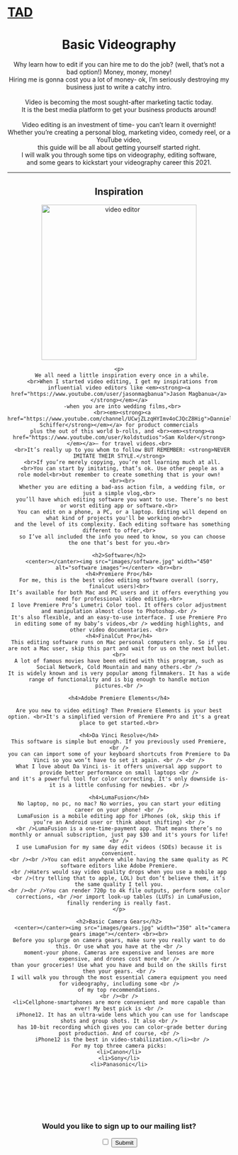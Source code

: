 <!DOCTYPE html>
<html lang="en" dir="ltr">
<head>
  <meta charset="utf-8">
  <title>Videography Blog</title>
  <h1><strong><a href="index.html">TAD</a></strong></h1>
</head>
<center>
  <body>
  <h1>Basic Videography</h1>
  <p>
    Why learn how to edit if you can hire me to do the job? (well, that’s not a bad option!) Money, money, money!
    <br> Hiring me is gonna cost you a lot of money- ok, I’m seriously destroying my business just to write a catchy intro.
    <br /> <br />Video is becoming the most sought-after marketing tactic today.<br>
    It is the best media platform to get your business products around!<br><br>
    Video editing is an investment of time- you can’t learn it overnight!
    <br>Whether you’re creating a personal blog, marketing video, comedy reel, or a YouTube video,
    <br>this guide will be all about getting yourself started right.
    <br>I will walk you through some tips on videography, editing software,
    <br>and some gears to kickstart your videography career this 2021.
  </p>
  <hr>
  <h2>Inspiration</h2>
  <td> <img src="images/chie.jpg" width="350" alt=" video editor" <br>

    <p>
      We all need a little inspiration every once in a while.
      <br>When I started video editing, I get my inspirations from influential video editors like <em><strong><a href="https://www.youtube.com/user/jasonmagbanua">Jason Magbanua</a></strong></em></a>
      -when you are into wedding films,<br>
      <br><em><strong><a href="https://www.youtube.com/channel/UCwjZLzqHYImv4oCJQcZ8Hig">Danniel Schiffer</strong></em></a> for product commercials
      plus the out of this world b-rolls, and <br><em><strong><a href="https://www.youtube.com/user/koldstudios">Sam Kolder</strong></em></a>– for travel videos.<br>
      <br>It’s really up to you whom to follow BUT REMEMBER: <strong>NEVER IMITATE THEIR STYLE.</strong>
      <br>If you’re merely copying, you’re not learning much at all.
      <br>You can start by imitating, that’s ok. Use other people as a role model<br>but remember to create something that is your own!
      <br><br>
      Whether you are editing a bad-ass action film, a wedding film, or just a simple vlog,<br>
      you’ll have which editing software you want to use. There’s no best or worst editing app or software.<br>
      You can edit on a phone, a PC, or a laptop. Editing will depend on what kind of projects you'll be working on<br>
      and the level of its complexity. Each editing software has something different to offer,<br>
      so I’ve all included the info you need to know, so you can choose the one that’s best for you.<br>

    <h2>Software</h2>
    <center></canter><img src="images/software.jpg" width="450" alt="software images"></center> <br><br>
    <h4>Premiere Pro</h4>
    For me, this is the best video editing software overall (sorry, finalcut users)<br>
    It’s available for both Mac and PC users and it offers everything you need for professional video editing.<br>
    I love Premiere Pro’s Lumetri Color tool. It offers color adjustment and manipulation almost close to Photoshop.<br />
    It's also flexible, and an easy-to-use interface. I use Premiere Pro in editing some of my baby’s videos,<br /> wedding highlights, and
    other video documentaries. <br>
    <h4>FinalCut Pro</h4>
    This editing software runs on Mac personal computers only. So if you are not a Mac user, skip this part and wait for us on the next bullet. <br>
    A lot of famous movies have been edited with this program, such as Social Network, Cold Mountain and many others.<br />
    It is widely known and is very popular among filmmakers. It has a wide range of functionality and is big enough to handle motion
    pictures.<br />

    <h4>Adobe Premiere Elements</h4>

    Are you new to video editing? Then Premiere Elements is your best option. <br>It's a simplified version of Premiere Pro and it's a great place to get started.<br>

    <h4>Da Vinci Resolve</h4>
    This software is simple but enough. If you previously used Premiere,<br />
    you can can import some of your keyboard shortcuts from Premiere to Da Vinci so you won’t have to set it again. <br /> <br />
    What I love about Da Vinci is- it offers universal app support to provide better performance on small laptops <br />
    and it's a powerful tool for color correcting. It's only downside is- it is a little confusing for newbies. <br />

    <h4>LumaFusion</h4>
    No laptop, no pc, no mac? No worries, you can start your editing career on your phone! <br />
    LumaFusion is a mobile editing app for iPhones (ok, skip this if you’re an Android user or think about shifting) <br />
    <br />LumaFusion is a one-time-payment app. That means there’s no monthly or annual subscription, just pay $30 and it's yours for life! <br />
    I use LumaFusion for my same day edit videos (SDEs) because it is convenient.
    <br /><br />You can edit anywhere while having the same quality as PC software editors like Adobe Premiere.
    <br />Haters would say video quality drops when you use a mobile app
    <br />(try telling that to apple, LOL) but don’t believe them, it’s the same quality I tell you.
    <br /><br />You can render 720p to 4k file outputs, perform some color corrections, <br />or import look-up tables (LUTs) in LumaFusion, finally rendering is really fast.
    </p>

    <h2>Basic Camera Gears</h2>
      <center></canter><img src="images/gears.jpg" width="350" alt="camera gears image"></center> <br><br>
    Before you splurge on camera gears, make sure you really want to do this. Or use what you have at the <br />
    moment-your phone. Cameras are expensive and lenses are more expensive, and drones cost more <br />
    than your groceries! Use what you have and build on the skills first then your gears. <br />
    I will walk you through the most essential camera equipment you need for videography, including some <br />
    of my top recommendations.
    <br /><br />
    <li>Cellphone-smartphones are more convenient and more capable than ever! My best pick is <br />
      iPhone12. It has an ultra-wide lens which you can use for landscape shots and group shots. It also <br />
      has 10-bit recording which gives you can color-grade better during post production. And of course, <br />
      iPhone12 is the best in video-stabilization.</li><br />
    For my top three camera picks:
    <li>Canon</li>
    <li>Sony</li>
    <li>Panasonic</li>
<br><br><br><br><br>
    <form action="mailto:rytchie.hernandez@gmail.com" method="post" enctype="text/plain">
      <h3>Would you like to sign up to our mailing list?</h3>
      <input type="checkbox" name="">
  <input type="submit">

</center>
</body>
</html>
